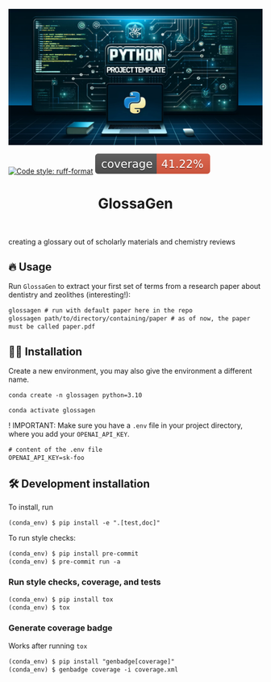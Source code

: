 ![Project Logo](assets/banner.png)

[![Code style: ruff-format](https://img.shields.io/badge/code%20style-ruff_format-6340ac.svg)](https://github.com/astral-sh/ruff)
![Coverage Status](https://raw.githubusercontent.com/mlederbauer/glossagen/main/coverage-badge.svg)

<h1 align="center">
GlossaGen
</h1>

<br>


creating a glossary out of scholarly materials and chemistry reviews

## 🔥 Usage

Run `GlossaGen` to extract your first set of terms from a research paper about dentistry and zeolithes (interesting!):
```
glossagen # run with default paper here in the repo
glossagen path/to/directory/containing/paper # as of now, the paper must be called paper.pdf
```

## 👩‍💻 Installation

Create a new environment, you may also give the environment a different name. 

```
conda create -n glossagen python=3.10 
```

```
conda activate glossagen
```

! IMPORTANT: Make sure you have a `.env` file in your project directory, where you add your `OPENAI_API_KEY`.
```
# content of the .env file
OPENAI_API_KEY=sk-foo
```

## 🛠️ Development installation

To install, run

```
(conda_env) $ pip install -e ".[test,doc]"
```

To run style checks:

```
(conda_env) $ pip install pre-commit
(conda_env) $ pre-commit run -a
```

### Run style checks, coverage, and tests

```
(conda_env) $ pip install tox
(conda_env) $ tox
```

### Generate coverage badge

Works after running `tox`

```
(conda_env) $ pip install "genbadge[coverage]"
(conda_env) $ genbadge coverage -i coverage.xml
```


